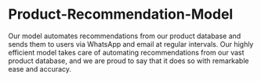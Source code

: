 # Product-Recommendation-Model
Our model automates recommendations from our product database and sends them to users via WhatsApp and email at regular intervals. Our highly efficient model takes care of automating recommendations from our vast product database, and we are proud to say that it does so with remarkable ease and accuracy.
